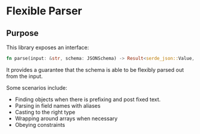 # Flexible Parser

## Purpose

This library exposes an interface:

```rust
fn parse(input: &str, schema: JSONSchema) -> Result<serde_json::Value, DeserializationError>
```

It provides a guarantee that the schema is able to be flexibly parsed out from the input.

Some scenarios include:

- Finding objects when there is prefixing and post fixed text.
- Parsing in field names with aliases
- Casting to the right type
- Wrapping around arrays when necessary
- Obeying constraints
